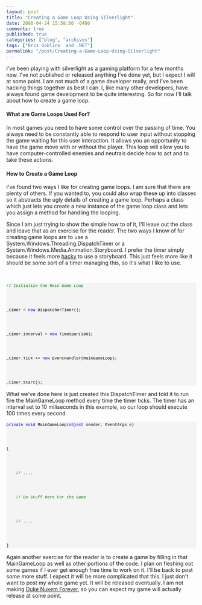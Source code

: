 ```yaml
---
layout: post
title: "Creating a Game Loop Using Silverlight"
date: 2008-04-24 15:58:00 -0400
comments: true
published: true
categories: ["blog", "archives"]
tags: ["Orcs Goblins  and .NET"]
permalink: "/post/Creating-a-Game-Loop-Using-Silverlight"
---
```

<!-- more -->

<p>I've been playing with silverlight as a gaming platform for a few months now. I've not published or released anything I've done yet, but I expect I will at some point. I am not much of a game developer really, and I've been hacking things together as best I can. I, like many other developers, have always found game development to be quite interesting. So for now I'll talk about how to create a game loop.</p>
<h4>What are Game Loops Used For?</h4>
<p>In most games you need to have some control over the passing of time. You always need to be constantly able to respond to user input without stopping the game waiting for this user interaction. It allows you an opportunity to have the game move with or without the player. This loop will allow you to have computer-controlled enemies and neutrals decide how to act and to take these actions.</p>
<h4>How to Create a Game Loop</h4>
<p>I've found two ways I like for creating game loops. I am sure that there are plenty of others. If you wanted to, you could also wrap these up into classes so it abstracts the ugly details of creating a game loop. Perhaps a class which just lets you create a new instance of the game loop class and lets you assign a method for handling the looping.</p>
<p>Since I am just trying to show the simple how to of it, I'll leave out the class and leave that as an exercise for the reader. The two ways I know of for creating game loops are to use a System.Windows.Threading.DispatchTimer or a System.Windows.Media.Animation.Storyboard. I prefer the timer simply because it feels more <a href="http://en.wikipedia.org/wiki/Hack_%28technology%29" target="_blank">hacky</a> to use a storyboard. This just feels more like it should be some sort of a timer managing this, so it's what I like to use.</p>
<p>&nbsp;</p>
<div>
<pre style="border-style: none; margin: 0em; padding: 0px; overflow: visible; font-size: 8pt; width: 100%; color: black; line-height: 12pt; font-family: consolas,'Courier New',courier,monospace; background-color: #f4f4f4;"><span style="color:#008000;">// Initialize the Main Game Loop</span><br />
<br />
_timer = <span style="color:#0000ff;">new</span> DispatcherTimer();<br />
<br />
_timer.Interval = <span style="color:#0000ff;">new</span> TimeSpan(100);<br />
<br />
_timer.Tick += <span style="color:#0000ff;">new</span> EventHandler(MainGameLoop);<br />
<br />
_timer.Start();</pre>
</div>
<p>What we've done here is just created this DispatchTimer and told it to run fire the MainGameLoop method every time the timer ticks. The timer has an interval set to 10 miliseconds in this example, so our loop should execute 100 times every second.</p>
<div>
<pre style="border-style: none; margin: 0em; padding: 0px; overflow: visible; font-size: 8pt; width: 100%; color: black; line-height: 12pt; font-family: consolas,'Courier New',courier,monospace; background-color: #f4f4f4;"><span style="color:#0000ff;">private</span> <span style="color:#0000ff;">void</span> MainGameLoop(<span style="color:#0000ff;">object</span> sender, EventArgs e)<br />
<br />
{<br />
<br />
    <span style="color:#008000;">// ....</span><br />
<br />
    <span style="color:#008000;">// Do Stuff Here For the Game</span><br />
<br />
    <span style="color:#008000;">// ....</span><br />
<br />
}</pre>
</div>
<p>Again another exercise for the reader is to create a game by filling in that MainGameLoop as well as other portions of the code. I plan on fleshing out some games if I ever get enough free time to work on it. I'll be back to post some more stuff. I expect it will be more complicated that this. I just don't want to post my whole game yet. It will be released eventually. I am not making <a href="http://en.wikipedia.org/wiki/Duke_Nukem_Forever" target="_blank">Duke Nukem Forever</a>, so you can expect my game will actually release at some point.</p>
